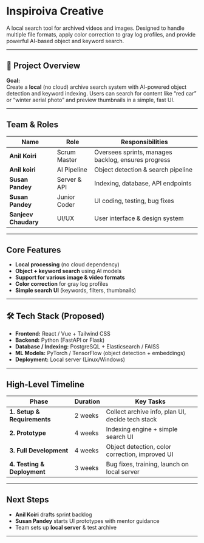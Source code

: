 # Inspiroiva Creative

A local search tool for archived videos and images. Designed to handle multiple file formats, apply color correction to gray log profiles, and provide powerful AI-based object and keyword search.  

---

## 📑 Project Overview  

**Goal:**  
Create a **local** (no cloud) archive search system with AI-powered object detection and keyword indexing. Users can search for content like “red car” or “winter aerial photo” and preview thumbnails in a simple, fast UI.  

---

## Team & Roles  

| Name | Role | Responsibilities |
|-------|------|------------------|
| **Anil Koiri** | Scrum Master | Oversees sprints, manages backlog, ensures progress |
| **Anil koiri** | AI Pipeline | Object detection & search pipeline |
| **Susan Pandey** | Server & API | Indexing, database, API endpoints |
| **Susan Pandey** | Junior Coder | UI coding, testing, bug fixes |
| **Sanjeev Chaudary** | UI/UX | User interface & design system |

---

##  Core Features  

- **Local processing** (no cloud dependency)  
- **Object + keyword search** using AI models  
- **Support for various image & video formats**  
- **Color correction** for gray log profiles  
- **Simple search UI** (keywords, filters, thumbnails)  

---

## 🛠 Tech Stack (Proposed)  

- **Frontend:** React / Vue + Tailwind CSS  
- **Backend:** Python (FastAPI or Flask)  
- **Database / Indexing:** PostgreSQL + Elasticsearch / FAISS  
- **ML Models:** PyTorch / TensorFlow (object detection + embeddings)  
- **Deployment:** Local server (Linux/Windows)  

---

##  High-Level Timeline  

| Phase | Duration | Key Tasks |
|-------|----------|-----------|
| **1. Setup & Requirements** | 2 weeks | Collect archive info, plan UI, decide tech stack |
| **2. Prototype** | 4 weeks | Indexing engine + simple search UI |
| **3. Full Development** | 4 weeks | Object detection, color correction, improved UI |
| **4. Testing & Deployment** | 3 weeks | Bug fixes, training, launch on local server |

---

##  Next Steps  

- **Anil Koiri** drafts sprint backlog  
- **Susan Pandey** starts UI prototypes with mentor guidance  
- Team sets up **local server** & test archive  

---
 

